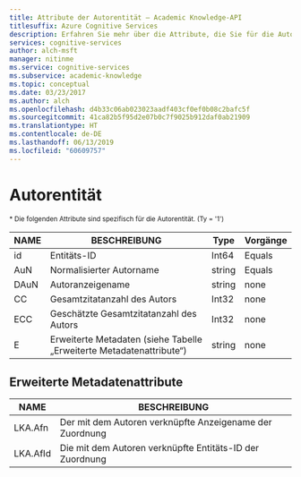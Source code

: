 ```yaml
---
title: Attribute der Autorentität – Academic Knowledge-API
titlesuffix: Azure Cognitive Services
description: Erfahren Sie mehr über die Attribute, die Sie für die Autorentität in der Academic Knowledge-API verwenden können.
services: cognitive-services
author: alch-msft
manager: nitinme
ms.service: cognitive-services
ms.subservice: academic-knowledge
ms.topic: conceptual
ms.date: 03/23/2017
ms.author: alch
ms.openlocfilehash: d4b33c06ab023023aadf403cf0ef0b08c2bafc5f
ms.sourcegitcommit: 41ca82b5f95d2e07b0c7f9025b912daf0ab21909
ms.translationtype: HT
ms.contentlocale: de-DE
ms.lasthandoff: 06/13/2019
ms.locfileid: "60609757"
---
```

# <a name="author-entity"></a>Autorentität
<sub> * Die folgenden Attribute sind spezifisch für die Autorentität. (Ty = '1') </sub>

NAME    |BESCHREIBUNG                            |Type       | Vorgänge
------- | ------------------------------------- | --------- | ----------------------------
id      |Entitäts-ID                              |Int64      |Equals
AuN     |Normalisierter Autorname                 |string     |Equals
DAuN    |Autoranzeigename                    |string     |none
CC      |Gesamtzitatanzahl des Autors            |Int32      |none  
ECC     |Geschätzte Gesamtzitatanzahl des Autors  |Int32      |none
E       |Erweiterte Metadaten (siehe Tabelle „Erweiterte Metadatenattribute“)  |string     |none  


## <a name="extended-metadata-attributes"></a>Erweiterte Metadatenattribute ##

NAME    | BESCHREIBUNG               
--------|---------------------------    
LKA.Afn     | Der mit dem Autoren verknüpfte Anzeigename der Zuordnung  
LKA.AfId        | Die mit dem Autoren verknüpfte Entitäts-ID der Zuordnung
